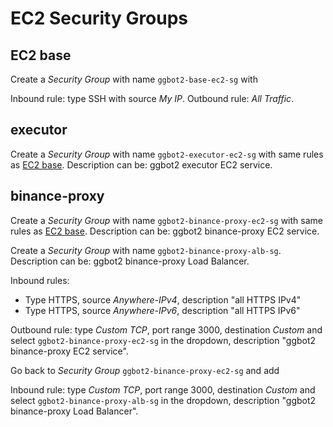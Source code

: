# EC2 Security Groups

## EC2 base

Create a _Security Group_ with name `ggbot2-base-ec2-sg` with

Inbound rule: type SSH with source _My IP_.
Outbound rule: _All Traffic_.

## executor

Create a _Security Group_ with name `ggbot2-executor-ec2-sg` with same rules as [EC2 base](#ec2-base).
Description can be: ggbot2 executor EC2 service.

## binance-proxy

Create a _Security Group_ with name `ggbot2-binance-proxy-ec2-sg` with same rules as [EC2 base](#ec2-base).
Description can be: ggbot2 binance-proxy EC2 service.

Create a _Security Group_ with name `ggbot2-binance-proxy-alb-sg`.
Description can be: ggbot2 binance-proxy Load Balancer.

Inbound rules:

-   Type HTTPS, source _Anywhere-IPv4_, description "all HTTPS IPv4"
-   Type HTTPS, source _Anywhere-IPv6_, description "all HTTPS IPv6"

Outbound rule: type _Custom TCP_, port range 3000, destination _Custom_ and select `ggbot2-binance-proxy-ec2-sg` in the dropdown, description "ggbot2 binance-proxy EC2 service".

Go back to _Security Group_ `ggbot2-binance-proxy-ec2-sg` and add

Inbound rule: type _Custom TCP_, port range 3000, destination _Custom_ and select `ggbot2-binance-proxy-alb-sg` in the dropdown, description "ggbot2 binance-proxy Load Balancer".
